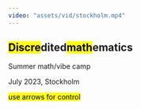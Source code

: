 ```yaml
---
video: "assets/vid/stockholm.mp4"
---
```


## <mark>Discre</mark>dited<mark>math</mark>ematics

Summer math/vibe camp

July 2023, Stockholm

<mark>use arrows for control</mark>


